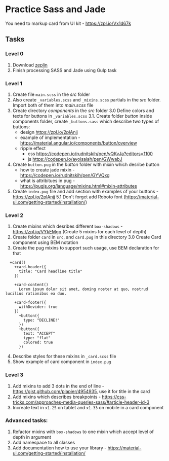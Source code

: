 # Practice Sass and Jade
You need to markup card from UI kit - https://zpl.io/Vx1d67k

## Tasks
### Level 0
  1. Download [zeplin](https://zeplin.io)
  2. Finish processing SASS and Jade using Gulp task
  
### Level 1
  1. Create file `main.scss` in the *src* folder
  2. Also create `_variables.scss` and `_mixins.scss` partials in the *src* folder. Import both of them into *main.scss* file
  3. Create directory *components* in the *src* folder
  3.0 Define colors and texts for buttons in `_variables.scss`
  3.1. Create folder *button* inside components folder, create `_buttons.sass` which describe two types of buttons:
      - design https://zpl.io/2plAnjj
      - example of implementation - https://material.angular.io/components/button/overview
      - ripple effect 
        - css https://codepen.io/rudnitskih/pen/vQKvJa?editors=1100
        - js https://codepen.io/ayoisaiah/pen/GWwabJ
  4. Create `button.pug` in the *button* folder with mixin which desribe button
      - how to create jade mixin - https://codepen.io/rudnitskih/pen/GYVQxg
      - what is attribitues in pug - https://pugjs.org/language/mixins.html#mixin-attributes  
  5. Create `index.pug` file and add section with examples of your buttons - https://zpl.io/2plAnjj
  5.1 Don't forget add Roboto font (https://material-ui.com/getting-started/installation/)
  
### Level 2
  1. Create mixins which desribes different `box-shadows` - https://zpl.io/VYkEMgp (Create 5 mixins for each level of depth)
  2. Create folder `card` in `src`, and `card.pug` in this directory
  3.0 Create Card component using BEM notation
  3. Create the pug mixins to support such usage, use BEM declaration for that
```jade
  +card()
    +card-header({
      title: "Card headline title"
    })
    
    +card-content()
      Lorem ipsum dolor sit amet, doming noster at quo, nostrud lucilius rationibus ea duo.
    
    +card-footer({
      withDevider: true
    })
      +button({
        type: "DECLINE!"
      })
      +button({
        text: "ACCEPT"
        type: "flat"
        colored: true
      })
```
  4. Describe styles for these mixins in `_card.scss` file
  5. Show example of card component in `index.pug`
  
### Level 3
  1. Add mixins to add 3 dots in the end of line - https://gist.github.com/plapier/4954935, use it for title in the card
  2. Add mixins which describes breakpoints - https://css-tricks.com/approaches-media-queries-sass/#article-header-id-3
  3. Increate text in `x1.25` on tablet and `x1.33` on mobile in a card component
  

### Advanced tasks:
 1. Refactor mixins with `box-shadows` to one mixin which accept level of depth in argument   
 2. Add namespace to all classes
 3. Add documentation how to use your library - https://material-ui.com/getting-started/installation/
